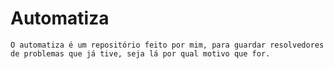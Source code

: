 # Automatiza
    O automatiza é um repositório feito por mim, para guardar resolvedores de problemas que já tive, seja lá por qual motivo que for.
                            
